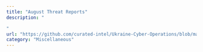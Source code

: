 ```yaml
---
title: "August Threat Reports"
description: "

"
url: "https://github.com/curated-intel/Ukraine-Cyber-Operations/blob/main/Threat%20Reports/August.md"
category: "Miscellaneous"
---
```

